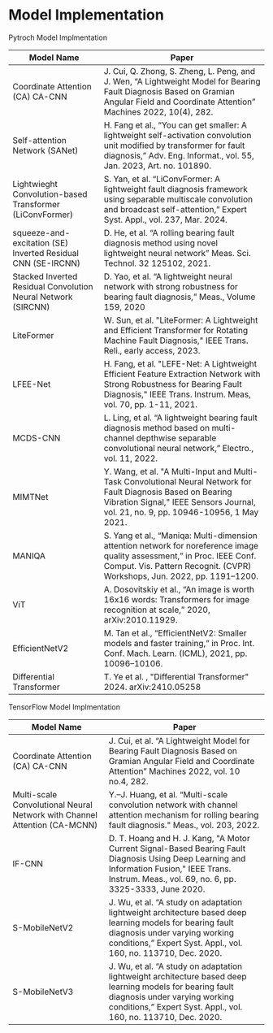 # Model Implementation
Pytroch Model Implmentation

| Model Name  |Paper|
| ------------- | ------------- |
| Coordinate Attention (CA) CA-CNN  | J. Cui, Q. Zhong, S. Zheng, L. Peng, and J. Wen, “A Lightweight Model for Bearing Fault Diagnosis Based on Gramian Angular Field and Coordinate Attention” Machines 2022, 10(4), 282.  |
| Self-attention Network (SANet)  | H. Fang et al., “You can get smaller: A lightweight self-activation convolution unit modified by transformer for fault diagnosis,” Adv. Eng. Informat., vol. 55, Jan. 2023, Art. no. 101890.|
| Lightwieght Convolution-based Transformer (LiConvFormer)  | S. Yan, et al. “LiConvFormer: A lightweight fault diagnosis framework using separable multiscale convolution and broadcast self-attention,” Expert Syst. Appl., vol. 237, Mar. 2024.  |
| squeeze-and-excitation (SE) Inverted Residual CNN (SE-IRCNN)  | D. He, et al. “A rolling bearing fault diagnosis method using novel lightweight neural network” Meas. Sci. Technol. 32 125102, 2021.  |
| Stacked Inverted Residual Convolution Neural Network (SIRCNN)  | D. Yao, et al. “A lightweight neural network with strong robustness for bearing fault diagnosis,” Meas., Volume 159, 2020  | 
| LiteFormer  | W. Sun, et al. "LiteFormer: A Lightweight and Efficient Transformer for Rotating Machine Fault Diagnosis," IEEE Trans. Reli., early access, 2023.  |
| LFEE-Net  | H. Fang, et al. "LEFE-Net: A Lightweight Efficient Feature Extraction Network with Strong Robustness for Bearing Fault Diagnosis," IEEE Trans. Instrum. Meas, vol. 70, pp. 1-11, 2021.  |
| MCDS-CNN | L. Ling, et al. “A lightweight bearing fault diagnosis method based on multi-channel depthwise separable convolutional neural network,” Electro., vol. 11, 2022.
| MIMTNet | Y. Wang, et al. "A Multi-Input and Multi-Task Convolutional Neural Network for Fault Diagnosis Based on Bearing Vibration Signal," IEEE Sensors Journal, vol. 21, no. 9, pp. 10946-10956, 1 May 2021.
| MANIQA | S. Yang et al., “Maniqa: Multi-dimension attention network for noreference image quality assessment,” in Proc. IEEE Conf. Comput. Vis. Pattern Recognit. (CVPR) Workshops, Jun. 2022, pp. 1191–1200.
| ViT | A. Dosovitskiy et al., “An image is worth 16x16 words: Transformers for image recognition at scale,” 2020, arXiv:2010.11929.
| EfficientNetV2 | M. Tan et al., “EfficientNetV2: Smaller models and faster training,” in Proc. Int. Conf. Mach. Learn. (ICML), 2021, pp. 10096–10106.
| Differential Transformer | T. Ye et al. , "Differential Transformer" 2024. arXiv:2410.05258


TensorFlow Model Implmentation

| Model Name     |Paper|
| -------------  | ------------- |
| Coordinate Attention (CA) CA-CNN | J. Cui, et al. “A Lightweight Model for Bearing Fault Diagnosis Based on Gramian Angular Field and Coordinate Attention” Machines 2022, vol. 10 no.4, 282.
| Multi-scale Convolutional Neural Network with Channel Attention (CA-MCNN) | Y.–J. Huang, et al. “Multi-scale convolution network with channel attention mechanism for rolling bearing fault diagnosis." Meas., vol. 203, 2022.
| IF-CNN         | D. T. Hoang and H. J. Kang, "A Motor Current Signal-Based Bearing Fault Diagnosis Using Deep Learning and Information Fusion," IEEE Trans. Instrum. Meas., vol. 69, no. 6, pp. 3325-3333, June 2020.
| S-MobileNetV2  | J. Wu, et al. “A study on adaptation lightweight architecture based deep learning models for bearing fault diagnosis under varying working conditions,” Expert Syst. Appl., vol. 160, no. 113710, Dec. 2020.
| S-MobileNetV3  | J. Wu, et al. “A study on adaptation lightweight architecture based deep learning models for bearing fault diagnosis under varying working conditions,” Expert Syst. Appl., vol. 160, no. 113710, Dec. 2020.
